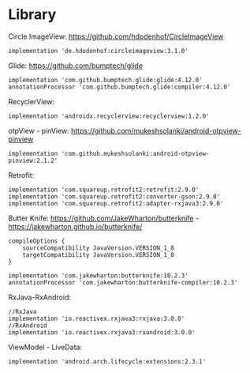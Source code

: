 # Library

Circle ImageView: https://github.com/hdodenhof/CircleImageView

    implementation 'de.hdodenhof:circleimageview:3.1.0'

Glide: https://github.com/bumptech/glide

    implementation 'com.github.bumptech.glide:glide:4.12.0'
    annotationProcessor 'com.github.bumptech.glide:compiler:4.12.0'
    
RecyclerView:

    implementation 'androidx.recyclerview:recyclerview:1.2.0'
    
otpView - pinView: https://github.com/mukeshsolanki/android-otpview-pinview

    implementation 'com.github.mukeshsolanki:android-otpview-pinview:2.1.2'

    
Retrofit:

    implementation 'com.squareup.retrofit2:retrofit:2.9.0'
    implementation 'com.squareup.retrofit2:converter-gson:2.9.0'
    implementation 'com.squareup.retrofit2:adapter-rxjava3:2.9.0'
    
Butter Knife: https://github.com/JakeWharton/butterknife      -   https://jakewharton.github.io/butterknife/

    compileOptions {
        sourceCompatibility JavaVersion.VERSION_1_8
        targetCompatibility JavaVersion.VERSION_1_8
    }

    implementation 'com.jakewharton:butterknife:10.2.3'
    annotationProcessor 'com.jakewharton:butterknife-compiler:10.2.3'

RxJava-RxAndroid:

    //RxJava
    implementation 'io.reactivex.rxjava3:rxjava:3.0.0'
    //RxAndroid
    implementation 'io.reactivex.rxjava3:rxandroid:3.0.0'
    
ViewModel - LiveData:

    implementation 'android.arch.lifecycle:extensions:2.3.1'

    
    
